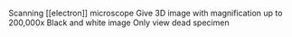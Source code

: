 Scanning [[electron]] microscope
Give 3D image with magnification up to 200,000x
Black and white image
Only view dead specimen